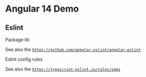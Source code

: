 # Angular 14 Demo

## Eslint

Package lib

See also the [`https://github.com/angular-eslint/angular-eslint`](https://github.com/angular-eslint/angular-eslint)

Eslint config rules

See also the [`https://typescript-eslint.io/rules/semi`](https://typescript-eslint.io/rules/semi)

